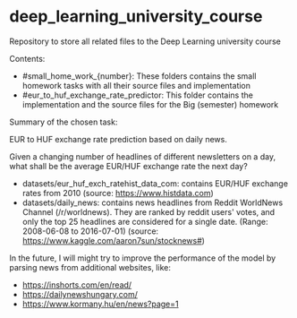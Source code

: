 # deep_learning_university_course
Repository to store all related files to the Deep Learning university course

Contents:
- #small_home_work_{number}: 
These folders contains the small homework tasks with all their source files and implementation
- #eur_to_huf_exchange_rate_predictor: 
 This folder contains the implementation and the source files for the Big (semester) homework
 
 Summary of the chosen task:
 
 EUR to HUF exchange rate prediction based on daily news.
 
 Given a changing number of headlines of different newsletters on a day, what shall be the average EUR/HUF exchange rate the next day?
 - datasets/eur_huf_exch_ratehist_data_com: contains EUR/HUF exchange rates from 2010 (source: https://www.histdata.com)
 - datasets/daily_news: contains news headlines from Reddit WorldNews Channel (/r/worldnews). They are ranked by reddit users' votes, and only the top 25 headlines are considered for a single date. (Range: 2008-06-08 to 2016-07-01) 
 (source: https://www.kaggle.com/aaron7sun/stocknews#)

In the future, I will might try to improve the performance of the model by parsing news from additional websites, like:
- https://inshorts.com/en/read/ 
- https://dailynewshungary.com/
- https://www.kormany.hu/en/news?page=1  